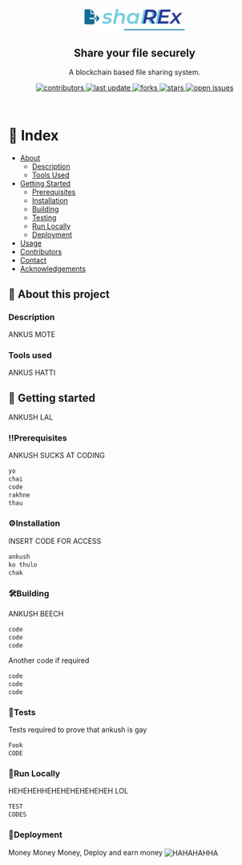 <!--Just Share It
     Blockchain based file sharing system-->

<div align="center" >
     <img src="src/logo.png" alt="logo" width="200" height="auto" />
     <h2>Share your file securely</h2>
     <p>A blockchain based file sharing system. </p>

<p>
  <a href="https://github.com/E-n-N-D/shaREx/graphs/contributors">
    <img src="https://img.shields.io/github/contributors/E-n-N-D/shaREx" alt="contributors" />
  </a>
  <a href="">
    <img src="https://img.shields.io/github/last-commit/E-n-N-D/shaREx" alt="last update" />
  </a>
  <a href="https://github.com/E-n-N-D/shaREx/network/members">
    <img src="https://img.shields.io/github/forks/E-n-N-D/shaREx" alt="forks" />
  </a>
  <a href="https://github.com/E-n-N-D/shaREx/stargazers">
    <img src="https://img.shields.io/github/stars/E-n-N-D/shaREx" alt="stars" />
  </a>
  <a href="https://github.com/E-n-N-D/shaREx/issues/">
    <img src="https://img.shields.io/github/issues/E-n-N-D/shaREx" alt="open issues" />
  </a>
</p>

</div>

<br/>
<!--Table of Contents-->

# :notebook: Index 

- [About](#high_brightness-About)
  * [Description](#Description)
  * [Tools Used](#hammer-Tools-used)
- [Getting Started](#toolbox-Getting-started)
  * [Prerequisites](#bangbang-Prerequisites)
  * [Installation](#gear-Installation)
  * [Building](#hammer_and_wrench-Building)
  * [Testing](#test_tube-running-Tests)
  * [Run Locally](#running-Run-Locally)
  * [Deployment](#money_with_wings-Deployment)
- [Usage](#eyes-usage)
- [Contributors](#wave-contributing)
- [Contact](#handshake-contact)
- [Acknowledgements](#gem-acknowledgements)

<!--About this project-->

## :high_brightness: About this project

### Description
<p>ANKUS MOTE
</p>

### Tools used
<p>ANKUS HATTI
</p>

<!--Getting Started-->

## :toolbox: Getting started
<p>ANKUSH LAL</p>

### :bangbang:Prerequisites
<p>ANKUSH SUCKS AT CODING</p>

```
yo 
chai 
code
rakhne
thau

```
### :gear:Installation

<p>INSERT CODE FOR ACCESS</p>

```
ankush
ko thulo
chak

```
### :hammer_and_wrench:Building
<p>ANKUSH BEECH</p>

```
code
code
code
```

<p>Another code if required</p>

```
code
code
code
```
### :test_tube:Tests

<p>Tests required to prove that ankush is gay</p>

```
Fook
CODE

```
### :running:Run Locally

<p>HEHEHEHHEHEHEHEHEHEHEH LOL</p>

```
TEST
CODES

```

### :money_with_wings:Deployment

<p>Money Money Money, Deploy and earn money
<img src="link" align="center" alt="HAHAHAHHA">
</p>




